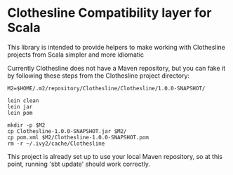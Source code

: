 # Clothesline Compatibility layer for Scala

This library is intended to provide helpers to make working
with Clothesline projects from Scala simpler and more idiomatic

Currently Clothesline does not have a Maven repository, but you
can fake it by following these steps from the Clothesline project
directory:

    M2=$HOME/.m2/repository/Clothesline/Clothesline/1.0.0-SNAPSHOT/

    lein clean
    lein jar
    lein pom

    mkdir -p $M2
    cp Clothesline-1.0.0-SNAPSHOT.jar $M2/
    cp pom.xml $M2/Clothesline-1.0.0-SNAPSHOT.pom
    rm -r ~/.ivy2/cache/Clothesline
    

This project is already set up to use your local Maven repository,
so at this point, running 'sbt update' should work correctly.
